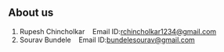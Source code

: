 ## About us
1. Rupesh Chincholkar &nbsp;&nbsp; Email ID:rchincholkar1234@gmail.com
2. Sourav Bundele &nbsp;&nbsp; Email ID:bundelesourav@gmail.com
